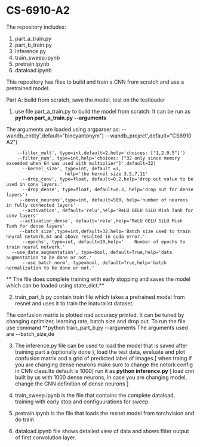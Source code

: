 # CS-6910-A2

The repository includes:

1. part_a_train.py
2. part_b_train.py
3. inference.py
4. train_sweep.ipynb
5. pretrain.ipynb
6. dataload.ipynb
   

This repository has files to build and train a CNN from scratch and use a pretrained model.


Part A: build from scratch, save the model, test on the testloader 
1. use file part_a_train.py to build the model from scratch.
It can be run as **python part_a_train.py --arguments**

The arguments are loaded using argparser as:
          --wandb_entity',default="bincyantonym")
          --wandb_project',default="CS6910 A2")
         
        --filter_mult', type=int,default=2,help='choices: ["1,2,0.5"]')
        --filter_num', type=int,help='choices: ["32 only since memory exceeded when 64 was used with multiplier"]',default=32)
          --kernel_size', type=int, default =3,
                          help='the kernel size 3,5,7,11'
          --drop_conv', type=float, default=0.2,help='drop out value to be used in conv layers.'
          --drop_dense', type=float, default=0.3, help='drop out for dense layers')
         --dense_neurons',type=int, default=500, help='number of neurons in fully connected layers'
          --activation', default='relu',help='ReLU GELU SiLU Mish Tanh for conv layers'
         --activation_dense', default='relu',help='ReLU GELU SiLU Mish Tanh for dense layers'
         --batch_size',type=int,default=32,help='Batch size used to train neural network,64 and above resulted in cuda error.'
          --epochs', type=int, default=10,help='	Number of epochs to train neural network.'
      --use_data_augmentation', type=bool, default=True,help='data augmentation to be done or not.'
          --use_batch_norm', type=bool, default=True,help='batch normalization to be done or not.'
          
 ** The file does complete training with early stopping and saves the model which can be loaded using state_dict.**

   2. train_part_b.py contain train file which takes a pretrained model from resnet and uses it to train the inaturalist dataset.
     
   The confusion matrix is plotted nad accuracy printed. It can be tuned by changing optimizer, learning rate, batch size and drop out.
   To run the file use command **python train_part_b.py --arguments
   The arguments used are --batch_size,de

  3. The inference.py file can be used to load the model that is saved after training part a (optionally done ), load the test data, evaluate and plot confusion matrix and a grid of predicted label of images.[ when traing if you are changing dense neurons make sure to change the netork config in CNN class.Its default is 1000]
      run it as **python inference.py** [ load cnn built by us with 1000 dense neurons, in case you are changing model, change the CNN definition of dense neurons ]
 
     
  5. train_sweep.ipynb is the file that contains the complete dataload, training with early stop and configuurations for sweep
  6. pretrain.ipynb is the file that loads the resnet model from torchvision and do train
  7. dataload.ipynb file shows detailed view of data and shows filter output of first convolution layer.

  
  

  





